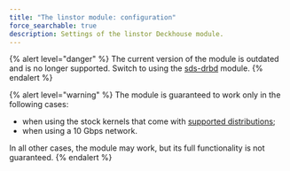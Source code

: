 ```yaml
---
title: "The linstor module: configuration"
force_searchable: true
description: Settings of the linstor Deckhouse module.
---
```


{% alert level="danger" %}
The current version of the module is outdated and is no longer supported. Switch to using the [sds-drbd]() module.
{% endalert %}

{% alert level="warning" %}
The module is guaranteed to work only in the following cases:
- when using the stock kernels that come with [supported distributions](../../supported_versions.html#linux);
- when using a 10 Gbps network.

In all other cases, the module may work, but its full functionality is not guaranteed.
{% endalert %}

<!-- SCHEMA -->
